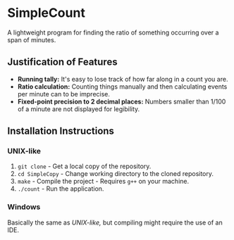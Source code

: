 # SimpleCount

A lightweight program for finding the ratio of something occurring over a span of minutes.

## Justification of Features

* **Running tally:** It's easy to lose track of how far along in a count you are.
* **Ratio calculation:** Counting things manually and then calculating events per minute can to be imprecise.
* **Fixed-point precision to 2 decimal places:** Numbers smaller than 1/100 of a minute are not displayed for legibility.

## Installation Instructions

### UNIX-like

1. `git clone` - Get a local copy of the repository.
2. `cd SimpleCopy` - Change working directory to the cloned repository.
3. `make` - Compile the project - Requires `g++` on your machine.
4. `./count` - Run the application.

### Windows

Basically the same as _UNIX-like,_ but compiling might require the use of an IDE.
